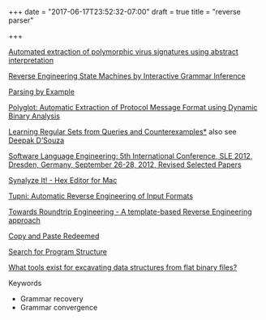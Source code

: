 +++
date = "2017-06-17T23:52:32-07:00"
draft = true
title = "reverse parser"

+++

[Automated extraction of polymorphic virus signatures using abstract interpretation](https://www.researchgate.net/publication/224264290_Automated_extraction_of_polymorphic_virus_signatures_using_abstract_interpretation)

[Reverse Engineering State Machines by Interactive Grammar Inference](https://ai2-s2-pdfs.s3.amazonaws.com/bff6/6cfe881c929b7171c860e346cd4f380649ea.pdf)

[Parsing by Example](http://www.inf.usi.ch/lanza/Downloads/Kobe05a.pdf)

[Polyglot: Automatic Extraction of Protocol Message Format using Dynamic Binary Analysis](http://repository.cmu.edu/cgi/viewcontent.cgi?article=1007&context=ece)

[Learning Regular Sets from Queries and Counterexamples*](https://people.eecs.berkeley.edu/~dawnsong/teaching/s10/papers/angluin87.pdf) also see [Deepak D’Souza](http://drona.csa.iisc.ac.in/~deepakd/atc-2015/L_Star_Algo.pdf)

[Software Language Engineering: 5th International Conference, SLE 2012, Dresden, Germany, September 26-28, 2012, Revised Selected Papers](https://www.amazon.com/Software-Language-Engineering-International-Conference/dp/3642360882/ref=sr_1_1?ie=UTF8&qid=1497771080&sr=8-1&keywords=Software+Language+Engineering%3A+5th+International+Conference%2C+SLE+2012)

[Synalyze It! - Hex Editor for Mac](http://www.synalysis.net/)

[Tupni: Automatic Reverse Engineering of Input Formats](https://www.microsoft.com/en-us/research/publication/tupni-automatic-reverse-engineering-of-input-formats/?from=http%3A%2F%2Fresearch.microsoft.com%2Fapps%2Fpubs%2Fdefault.aspx%3Fid%3D101326)

[Towards Roundtrip Engineering - A template-based Reverse Engineering approach](https://pdfs.semanticscholar.org/610a/5fc2d619ca2e3df76c6bfc5314ff798078bd.pdf)

[Copy and Paste Redeemed](http://creichen.net/papers/cpr.pdf)

[Search for Program Structure](http://www.ccs.neu.edu/home/gasche/research/canonical-forms/snapl.pdf)

[What tools exist for excavating data structures from flat binary files?](https://reverseengineering.stackexchange.com/questions/3495/what-tools-exist-for-excavating-data-structures-from-flat-binary-files?rq=1)

Keywords

- Grammar recovery
- Grammar convergence
